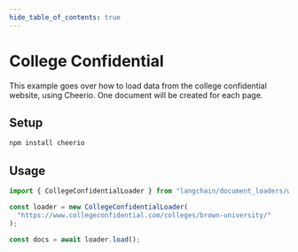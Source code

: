 ```yaml
---
hide_table_of_contents: true
---
```


# College Confidential

This example goes over how to load data from the college confidential website, using Cheerio. One document will be
created for each page.

## Setup

```bash npm2yarn
npm install cheerio
```

## Usage

```typescript
import { CollegeConfidentialLoader } from "langchain/document_loaders/web/college_confidential";

const loader = new CollegeConfidentialLoader(
  "https://www.collegeconfidential.com/colleges/brown-university/"
);

const docs = await loader.load();
```
